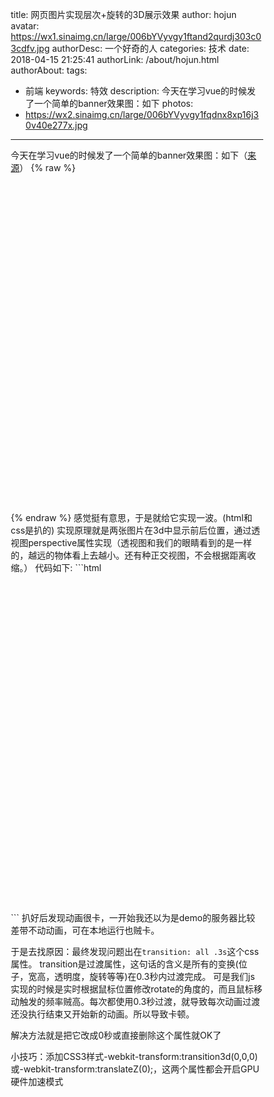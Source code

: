 title: 网页图片实现层次+旋转的3D展示效果
author: hojun
avatar: https://wx1.sinaimg.cn/large/006bYVyvgy1ftand2qurdj303c03cdfv.jpg
authorDesc: 一个好奇的人
categories: 技术
date: 2018-04-15 21:25:41
authorLink: /about/hojun.html
authorAbout:
tags:
 - 前端
keywords: 特效
description: 今天在学习vue的时候发了一个简单的banner效果图：如下
photos:
 - https://wx2.sinaimg.cn/large/006bYVyvgy1fqdnx8xp16j30v40e277x.jpg
---
今天在学习vue的时候发了一个简单的banner效果图：如下（[来源](http://mall.yucccc.com/home)）
{% raw %}
<style>
* {
  padding: 0;
  margin: 0;
  box-sizing: border-box;
}
.banner {
    -webkit-perspective: 3000px;
    perspective: 3000px; 
    position: relative;
    z-index: 19
}
.bg {
  position: relative;
  width: 100%;
  height: 250px;
  margin: 20px auto;
  background: url(https://wx4.sinaimg.cn/large/006bYVyvgy1fqdnxdzbizj30v40csn2k.jpg) 50% no-repeat;
  background-size: 100% 100%;
  border-radius: 10px;
  -webkit-transform-style: preserve-3d;
  transform-style: preserve-3d;
  -webkit-transform-origin: 50% 50%;
  -webkit-transform: rotateY(0deg) rotateX(0deg);
}
.img {
  display: block;
  position: absolute;
  width: 100%;
  height: 100%;
  bottom: 5px;
  left: 0;
  background: url("/images/2018/banner-3d.png") center no-repeat;
  background-size: 95% 100%;
}
.text {
  position: absolute;
  top: 20%;
  right: 10%;
  font-size: 20px;
  color: #fff;
  text-align: right;
  font-weight: lighter;
}
.copyright {
  position: absolute;
  bottom: 10%;
  right: 10%;
  font-size: 10px;
  color: #fff;
  text-align: right;
  font-weight: lighter;
}
.a {
  -webkit-transform: translateZ(40px);
}
.b {
  -webkit-transform: translateZ(20px);
}
.c {
  -webkit-transform: translateZ(0px);
}
</style>
<div class="banner">
  <div class="bg" id="bg" style="transform: rotateY(0deg) rotateX(0deg);">
    <span class="img a">
    </span>
    <span class="text b">
      以傲慢与偏执<br>
    回敬傲慢与偏见</span>
    <span class="copyright c">
    code by qingjin.me | picture from t.tt</span>
  </div>
</div>
<script>
var bindEvent = function(dom, eventName, listener){  
  if(dom.attachEvent) {  
    dom.attachEvent('on'+eventName, listener);  
  } else {  
    dom.addEventListener(eventName, listener);  
  }  
}  
var bg = document.getElementById('bg');  
bindEvent(bg, 'mousemove', function(e){
  let x = e.offsetX - (bg.offsetWidth / 2)
  let y = bg.offsetHeight / 2 - e.offsetY
  bg.style['-webkit-transform'] = `rotateY(${x / 100}deg) rotateX(${y / 100}deg)`
  bg.style.transform = `rotateY(${x / 100}deg) rotateX(${y / 100}deg)`
})
bindEvent(bg, 'mouseout', function(e){
  bg.style['-webkit-transform'] = `rotateY(0deg) rotateX(0deg)`
  bg.style.transform = `rotateY(0deg) rotateX(0deg)`
}) 
</script>
{% endraw %}
感觉挺有意思，于是就给它实现一波。(html和css是扒的)
实现原理就是两张图片在3d中显示前后位置，通过透视图perspective属性实现（透视图和我们的眼睛看到的是一样的，越远的物体看上去越小。还有种正交视图，不会根据距离收缩。）
代码如下:
```html
<style>
* {
  padding: 0;
  margin: 0;
  box-sizing: border-box;
}
.banner {
    -webkit-perspective: 3000px;
    perspective: 3000px; 
    position: relative;
    z-index: 19
}
.bg {
  position: relative;
  width: 1220px;
  height: 500px;
  margin: 20px auto;
  background: url(banner-3d-item.png) 50% no-repeat;
  background-size: 100% 100%;
  border-radius: 10px;
  -webkit-transform-style: preserve-3d;
  transform-style: preserve-3d;
  -webkit-transform-origin: 50% 50%;
  -webkit-transform: rotateY(0deg) rotateX(0deg);
}
.img {
  display: block;
  position: absolute;
  width: 100%;
  height: 100%;
  bottom: 5px;
  left: 0;
  background: url("banner-3d.png") center no-repeat;
  background-size: 95% 100%;
}
.text {
  position: absolute;
  top: 20%;
  right: 10%;
  font-size: 30px;
  color: #fff;
  text-align: right;
  font-weight: lighter;
}
.copyright {
  position: absolute;
  bottom: 10%;
  right: 10%;
  font-size: 10px;
  color: #fff;
  text-align: right;
  font-weight: lighter;
}
.a {
  -webkit-transform: translateZ(40px);
}
.b {
  -webkit-transform: translateZ(20px);
}
.c {
  -webkit-transform: translateZ(0px);
}
</style>
<div class="banner">
  <div class="bg" id="bg" style="transform: rotateY(0deg) rotateX(0deg);">
    <span class="img a">
    </span>
    <span class="text b">
      以傲慢与偏执<br>
    回敬傲慢与偏见</span>
    <span class="copyright c">
    code by qingjin.me | picture from t.tt</span>
  </div>
</div>
<script>
var bindEvent = function(dom, eventName, listener){  
  if(dom.attachEvent) {  
    dom.attachEvent('on'+eventName, listener);  
  } else {  
    dom.addEventListener(eventName, listener);  
  }  
}  
var bg = document.getElementById('bg');  
bindEvent(bg, 'mousemove', function(e){
  let x = e.offsetX - (bg.offsetWidth / 2)
  let y = bg.offsetHeight / 2 - e.offsetY
  bg.style['-webkit-transform'] = `rotateY(${x / 100}deg) rotateX(${y / 100}deg)`
  bg.style.transform = `rotateY(${x / 100}deg) rotateX(${y / 100}deg)`
})
bindEvent(bg, 'mouseout', function(e){
  bg.style['-webkit-transform'] = `rotateY(0deg) rotateX(0deg)`
  bg.style.transform = `rotateY(0deg) rotateX(0deg)`
}) 
</script>
```
扒好后发现动画很卡，一开始我还以为是demo的服务器比较差带不动动画，可在本地运行也贼卡。

于是去找原因：最终发现问题出在`transition: all .3s`这个css属性。
transition是过渡属性，这句话的含义是所有的变换(位子，宽高，透明度，旋转等等)在0.3秒内过渡完成。
可是我们js实现的时候是实时根据鼠标位置修改rotate的角度的，而且鼠标移动触发的频率贼高。每次都使用0.3秒过渡，就导致每次动画过渡还没执行结束又开始新的动画。所以导致卡顿。

解决方法就是把它改成0秒或直接删除这个属性就OK了

小技巧：添加CSS3样式-webkit-transform:transition3d(0,0,0)或-webkit-transform:translateZ(0);，这两个属性都会开启GPU硬件加速模式
